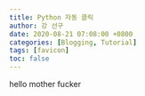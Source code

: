 ```yaml
---
title: Python 자동 클릭
author: 강 선구
date: 2020-08-21 07:08:00 +0800
categories: [Blogging, Tutorial]
tags: [favicon]
toc: false
---
```


hello mother fucker
